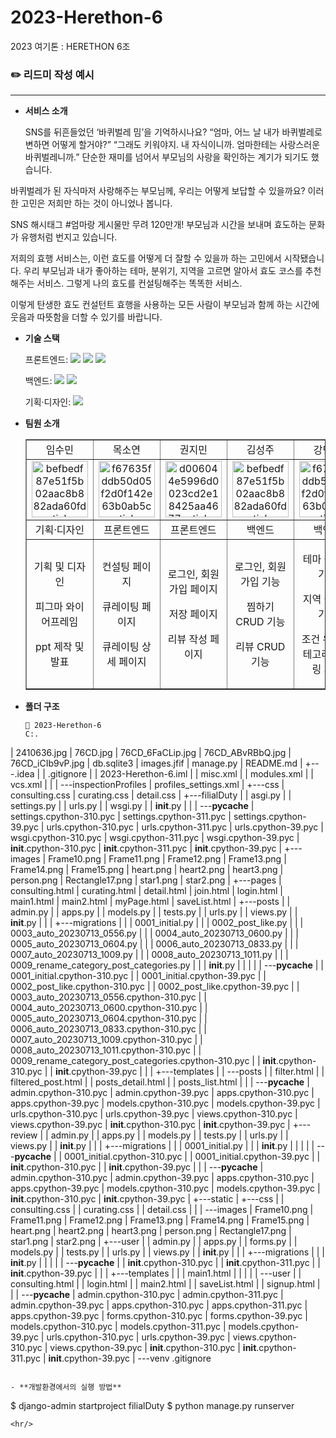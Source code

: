 # 2023-Herethon-6
2023 여기톤 : HERETHON 6조
### ✏️ 리드미 작성 예시

<hr/>

- **서비스 소개**

  SNS를 뒤흔들었던 ‘바퀴벌레 밈’을 기억하시나요?
“엄마, 어느 날 내가 바퀴벌레로 변하면 어떻게 할거야?”
“그래도 키워야지. 내 자식이니까. 엄마한테는 사랑스러운 바퀴벌레니까.”
단순한 재미를 넘어서 부모님의 사랑을 확인하는 계기가 되기도 했습니다.

바퀴벌레가 된 자식마저 사랑해주는 부모님께,
우리는 어떻게 보답할 수 있을까요?
이러한 고민은 저희만 하는 것이 아니었나 봅니다.

SNS 해시태그 #엄마랑 게시물만 무려 120만개!
부모님과 시간을 보내며 효도하는 문화가 유행처럼 번지고 있습니다.

저희의 효행 서비스는, 이런 효도를 어떻게 더 잘할 수 있을까 하는 고민에서 시작됐습니다.
우리 부모님과 내가 좋아하는 테마, 분위기, 지역을 고르면 알아서 효도 코스를 추천해주는 서비스.
그렇게 나의 효도를 컨설팅해주는 똑똑한 서비스.

이렇게 탄생한 효도 컨설턴트 효행을 사용하는 모든 사람이
부모님과 함께 하는 시간에 웃음과 따뜻함을 더할 수 있기를 바랍니다.

- **기술 스택**

  <span>프론트엔드: </span> <img src="https://img.shields.io/badge/html-E34F26?style=for-the-badge&logo=html5&logoColor=white"> <img src="https://img.shields.io/badge/css-1572B6?style=for-the-badge&logo=css3&logoColor=white"> <img src="https://img.shields.io/badge/javascript-F7DF1E?style=for-the-badge&logo=javascript&logoColor=black">

  <span>백엔드: </span><img src="https://img.shields.io/badge/python-3776AB?style=for-the-badge&logo=python&logoColor=white"> <img src="https://img.shields.io/badge/django-092E20?style=for-the-badge&logo=Django&logoColor=white">

  <span>기획·디자인: </span> <img src="https://img.shields.io/badge/figma-F24E1E?style=for-the-badge&logo=figma&logoColor=white">

- **팀원 소개**
  <table border="" cellspacing="0" cellpadding="0" width="100%">
  <tr width="100%">
  <td align="center">임수민</a></td>
  <td align="center">목소연</a></td>
  <td  align="center">권지민</a></td>
  <td align="center">김성주</a></td>
  <td align="center">강민지</a></td>
  <td  align="center">김원희</a></td>
  </tr>
  <tr width="100%">
  <td  align="center"><a href="https://imgbb.com/"><img src="https://i.ibb.co/sWXnzcJ/befbedf87e51f5b02aac8b882ada60fd-sticker.png" alt="befbedf87e51f5b02aac8b882ada60fd-sticker" border="0" width="90px"></a></td>
  <td  align="center"><a href="https://imgbb.com/"><img src="https://i.ibb.co/MRr1QMW/f67635fddb50d05f2d0f142e63b0ab5c-sticker.png" alt="f67635fddb50d05f2d0f142e63b0ab5c-sticker" border="0" width="90px"></a></td>
  <td  align="center"><a href="https://imgbb.com/"><img src="https://i.ibb.co/2KDG82L/d006044e5996d0023cd2e18425aa4677-sticker.png" alt="d006044e5996d0023cd2e18425aa4677-sticker" border="0" width="90px"></a></td>
    <td  align="center"><a href="https://imgbb.com/"><img src="https://i.ibb.co/sWXnzcJ/befbedf87e51f5b02aac8b882ada60fd-sticker.png" alt="befbedf87e51f5b02aac8b882ada60fd-sticker" border="0" width="90px"></a></td>
  <td  align="center"><a href="https://imgbb.com/"><img src="https://i.ibb.co/MRr1QMW/f67635fddb50d05f2d0f142e63b0ab5c-sticker.png" alt="f67635fddb50d05f2d0f142e63b0ab5c-sticker" border="0" width="90px"></a></td>
  <td  align="center"><a href="https://imgbb.com/"><img src="https://i.ibb.co/2KDG82L/d006044e5996d0023cd2e18425aa4677-sticker.png" alt="d006044e5996d0023cd2e18425aa4677-sticker" border="0" width="90px"></a></td>
  </tr>
  <tr width="100%">
  <td  align="center">기획·디자인</td>
  <td  align="center">프론트엔드</td>
  <td  align="center">프론트엔드</td>
  <td  align="center">백엔드</td>
  <td  align="center">백엔드</td>
  <td  align="center">백엔드</td>
     </tr>
      <tr width="100%">
          <td  align="center"><p>기획 및 디자인</p><p>피그마 와이어프레임</p><p>ppt 제작 및 발표</p></td>
          <td  align="center"><p>컨설팅 페이지</p><p>큐레이팅 페이지</p><p>큐레이팅 상세 페이지</p></td>
          <td  align="center"><p>로그인, 회원가입 페이지</p><p>저장 페이지</p><p>리뷰 작성 페이지</p></td>
          <td  align="center"><p>로그인, 회원가입 기능</p><p>찜하기 CRUD 기능</p><p>리뷰 CRUD 기능</p></td>
          <td  align="center"><p>테마 필터링 기능</p><p>지역 필터링 기능</p><p>조건 유지 카테고리 필터링 기능</p></td>
          <td  align="center"><p>Post 조회 기능</p><p>리뷰 작성 기능</p><p>저장목록 조회 기능</p></td>
     </tr>
  </table>

- **폴더 구조**

  ```
  📂 2023-Herethon-6
  C:.
|   2410636.jpg
|   76CD.jpg
|   76CD_6FaCLip.jpg
|   76CD_ABvRBbQ.jpg
|   76CD_iCIb9vP.jpg
|   db.sqlite3
|   images.jfif
|   manage.py
|   README.md
|
+---.idea
|   |   .gitignore
|   |   2023-Herethon-6.iml
|   |   misc.xml
|   |   modules.xml
|   |   vcs.xml
|   |
|   \---inspectionProfiles
|           profiles_settings.xml
|
+---css
|       consulting.css
|       curating.css
|       detail.css
|
+---filialDuty
|   |   asgi.py
|   |   settings.py
|   |   urls.py
|   |   wsgi.py
|   |   __init__.py
|   |
|   \---__pycache__
|           settings.cpython-310.pyc
|           settings.cpython-311.pyc
|           settings.cpython-39.pyc
|           urls.cpython-310.pyc
|           urls.cpython-311.pyc
|           urls.cpython-39.pyc
|           wsgi.cpython-310.pyc
|           wsgi.cpython-311.pyc
|           wsgi.cpython-39.pyc
|           __init__.cpython-310.pyc
|           __init__.cpython-311.pyc
|           __init__.cpython-39.pyc
|
+---images
|       Frame10.png
|       Frame11.png
|       Frame12.png
|       Frame13.png
|       Frame14.png
|       Frame15.png
|       heart.png
|       heart2.png
|       heart3.png
|       person.png
|       Rectangle17.png
|       star1.png
|       star2.png
|
+---pages
|       consulting.html
|       curating.html
|       detail.html
|       join.html
|       login.html
|       main1.html
|       main2.html
|       myPage.html
|       saveList.html
|
+---posts
|   |   admin.py
|   |   apps.py
|   |   models.py
|   |   tests.py
|   |   urls.py
|   |   views.py
|   |   __init__.py
|   |
|   +---migrations
|   |   |   0001_initial.py
|   |   |   0002_post_like.py
|   |   |   0003_auto_20230713_0556.py
|   |   |   0004_auto_20230713_0600.py
|   |   |   0005_auto_20230713_0604.py
|   |   |   0006_auto_20230713_0833.py
|   |   |   0007_auto_20230713_1009.py
|   |   |   0008_auto_20230713_1011.py
|   |   |   0009_rename_category_post_categories.py
|   |   |   __init__.py
|   |   |
|   |   \---__pycache__
|   |           0001_initial.cpython-310.pyc
|   |           0001_initial.cpython-39.pyc
|   |           0002_post_like.cpython-310.pyc
|   |           0002_post_like.cpython-39.pyc
|   |           0003_auto_20230713_0556.cpython-310.pyc
|   |           0004_auto_20230713_0600.cpython-310.pyc
|   |           0005_auto_20230713_0604.cpython-310.pyc
|   |           0006_auto_20230713_0833.cpython-310.pyc
|   |           0007_auto_20230713_1009.cpython-310.pyc
|   |           0008_auto_20230713_1011.cpython-310.pyc
|   |           0009_rename_category_post_categories.cpython-310.pyc
|   |           __init__.cpython-310.pyc
|   |           __init__.cpython-39.pyc
|   |
|   +---templates
|   |   \---posts
|   |           filter.html
|   |           filtered_post.html
|   |           posts_detail.html
|   |           posts_list.html
|   |
|   \---__pycache__
|           admin.cpython-310.pyc
|           admin.cpython-39.pyc
|           apps.cpython-310.pyc
|           apps.cpython-39.pyc
|           models.cpython-310.pyc
|           models.cpython-39.pyc
|           urls.cpython-310.pyc
|           urls.cpython-39.pyc
|           views.cpython-310.pyc
|           views.cpython-39.pyc
|           __init__.cpython-310.pyc
|           __init__.cpython-39.pyc
|
+---review
|   |   admin.py
|   |   apps.py
|   |   models.py
|   |   tests.py
|   |   urls.py
|   |   views.py
|   |   __init__.py
|   |
|   +---migrations
|   |   |   0001_initial.py
|   |   |   __init__.py
|   |   |
|   |   \---__pycache__
|   |           0001_initial.cpython-310.pyc
|   |           0001_initial.cpython-39.pyc
|   |           __init__.cpython-310.pyc
|   |           __init__.cpython-39.pyc
|   |
|   \---__pycache__
|           admin.cpython-310.pyc
|           admin.cpython-39.pyc
|           apps.cpython-310.pyc
|           apps.cpython-39.pyc
|           models.cpython-310.pyc
|           models.cpython-39.pyc
|           __init__.cpython-310.pyc
|           __init__.cpython-39.pyc
|
+---static
|   +---css
|   |       consulting.css
|   |       curating.css
|   |       detail.css
|   |
|   \---images
|           Frame10.png
|           Frame11.png
|           Frame12.png
|           Frame13.png
|           Frame14.png
|           Frame15.png
|           heart.png
|           heart2.png
|           heart3.png
|           person.png
|           Rectangle17.png
|           star1.png
|           star2.png
|
+---user
|   |   admin.py
|   |   apps.py
|   |   forms.py
|   |   models.py
|   |   tests.py
|   |   urls.py
|   |   views.py
|   |   __init__.py
|   |
|   +---migrations
|   |   |   __init__.py
|   |   |
|   |   \---__pycache__
|   |           __init__.cpython-310.pyc
|   |           __init__.cpython-311.pyc
|   |           __init__.cpython-39.pyc
|   |
|   +---templates
|   |   |   main1.html
|   |   |
|   |   \---user
|   |           consulting.html
|   |           login.html
|   |           main2.html
|   |           saveList.html
|   |           signup.html
|   |
|   \---__pycache__
|           admin.cpython-310.pyc
|           admin.cpython-311.pyc
|           admin.cpython-39.pyc
|           apps.cpython-310.pyc
|           apps.cpython-311.pyc
|           apps.cpython-39.pyc
|           forms.cpython-310.pyc
|           forms.cpython-39.pyc
|           models.cpython-310.pyc
|           models.cpython-311.pyc
|           models.cpython-39.pyc
|           urls.cpython-310.pyc
|           urls.cpython-39.pyc
|           views.cpython-310.pyc
|           views.cpython-39.pyc
|           __init__.cpython-310.pyc
|           __init__.cpython-311.pyc
|           __init__.cpython-39.pyc
|
\---venv
        .gitignore

  ```

- **개발환경에서의 실행 방법**
  ```
  $ django-admin startproject filialDuty
  $ python manage.py runserver
  ```
  <hr/>
